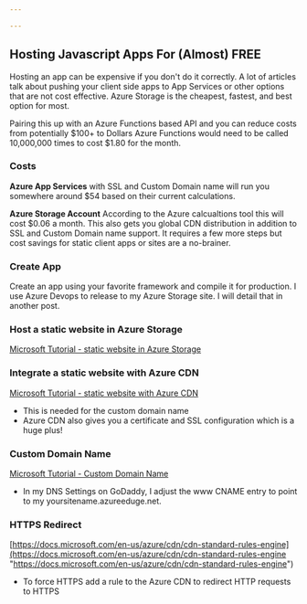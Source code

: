 ```yaml
---

---
```

## Hosting Javascript Apps For (Almost) FREE

Hosting an app can be expensive if you don't do it correctly. A lot of articles talk about pushing your client side apps to App Services or other options that are not cost effective. Azure Storage is the cheapest, fastest, and best option for most.

Pairing this up with an Azure Functions based API and you can reduce costs from potentially $100+ to Dollars
Azure Functions would need to be called 10,000,000 times to cost $1.80 for the month.

### Costs

**Azure App Services**
with SSL and Custom Domain name will run you somewhere around $54 based on their current calculations.

**Azure Storage Account**
According to the Azure calcualtions tool this will cost $0.06 a month. This also gets you global CDN distribution in addition to SSL and Custom Domain name support. It requires a few more steps but cost savings for static client apps or sites are a no-brainer.

### Create App

Create an app using your favorite framework and compile it for production. I use Azure Devops to release to my Azure Storage site. I will detail that in another post.

### Host a static website in Azure Storage

[Microsoft Tutorial - static website in Azure Storage](https://docs.microsoft.com/en-us/azure/storage/blobs/storage-blob-static-website-how-to?tabs=azure-portal)

### Integrate a static website with Azure CDN

[Microsoft Tutorial - static website with Azure CDN](https://docs.microsoft.com/en-us/azure/storage/blobs/static-website-content-delivery-network)

* This is needed for the custom domain name
* Azure CDN also gives you a certificate and SSL configuration which is a huge plus!

### Custom Domain Name

[Microsoft Tutorial - Custom Domain Name](https://docs.microsoft.com/en-us/azure/storage/blobs/storage-custom-domain-name?tabs=azure-portal)

* In my DNS Settings on GoDaddy, I adjust the www CNAME entry to point to my yoursitename.azureeduge.net.

### HTTPS Redirect

[https://docs.microsoft.com/en-us/azure/cdn/cdn-standard-rules-engine](https://docs.microsoft.com/en-us/azure/cdn/cdn-standard-rules-engine "https://docs.microsoft.com/en-us/azure/cdn/cdn-standard-rules-engine")

* To force HTTPS add a rule to the Azure CDN to redirect HTTP requests to HTTPS